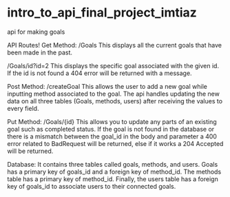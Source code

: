 # intro_to_api_final_project_imtiaz
api for making goals

API Routes!
Get Method:
/Goals
This displays all the current goals that have been made in the past.

/Goals/id?id=2
This displays the specific goal associated with the given id. If the id is not found a 404 error will be returned with a message.


Post Method:
/createGoal
This allows the user to add a new goal while inputting method associated to the goal. The api handles updating the new data on all three tables (Goals, methods, users) after receiving the values to every field.

Put Method:
/Goals/{id}
This allows you to update any parts of an existing goal such as completed status. If the goal is not found in the database or there is a mismatch between the goal_id in the body and parameter a 400 error related to BadRequest will be returned, else if it works a 204 Accepted will be returned.

Database:
It contains three tables called goals, methods, and users. Goals has a primary key of goals_id and a foreign key of method_id. The methods table has a primary key of method_id. Finally, the users table has a foreign key of goals_id to associate users to their connected goals.

